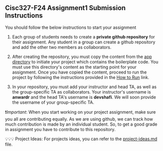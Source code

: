 ## Cisc327-F24 Assignment1 Submission Instructions

You should follow the below instructions to start your assignment 

1.  Each group of students needs to create a **private github repository** for their assignment. Any student in a group can create a github repository and add the other two members as collaborators.

2. After creating the repository, you must copy the content from the [app directory](./app/) to initiate your project which contains the boilerplate code. You must use this directory's content as the starting point for your assignment. Once you have copied the content, proceed to run the project by following the instructions provided in the [How to Run](how-to-run.md) link.

3. In your repository, you must add your instructor and head TA, as well as the group-specific TA as collaborators. Your instructor's username is **anwardr** and the head TA's username is **devshafi**. We will soon provide the username of your group-specific TA.


 ❗*Important*: When you start working on your project assignment, make sure you all are contributing equally. As we are using github, we can track how much contribution is made by an individual student. So, to get a good grade in assignment you have to contribute to this repository.

 💡💡💡 Project Ideas: For projects ideas, you can refer to the [project-ideas.md](./project-ideas.md) file.





